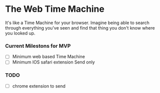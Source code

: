 # The Web Time Machine
It's like a Time Machine for your browser. Imagine being able to search through everything you've seen and find that thing you don't know where you looked up.

### Current Milestons for MVP
- [ ] Minimum web based Time Machine
- [ ] Minimum IOS safari extension Send only

### TODO
- [ ] chrome extension to send
